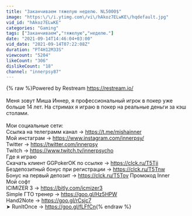 ```yaml
---
title: "Заканчиваем тяжелую неделю. NL5000$"
image: "https:\/\/i.ytimg.com\/vi\/hAkoz7ELwKE\/hqdefault.jpg"
vid_id: "hAkoz7ELwKE"
categories: "Gaming"
tags: ["Заканчиваем","тяжелую","неделю."]
date: "2021-09-14T14:46:04+03:00"
vid_date: "2021-09-14T07:22:08Z"
duration: "PT4H12M33S"
viewcount: "5204"
likeCount: "306"
dislikeCount: "18"
channel: "innerpsy87"
---
```

{% raw %}Powered by Restream <a rel="nofollow" target="blank" href="https://restream.io/">https://restream.io/</a><br /><br />Меня зовут Миша Иннер, я профессиональный игрок в покер уже больше 14 лет. На стримах я играю в покер на реальные деньги за кэш столами.<br /><br />️Мои социальные сети:<br /> Ссылка на телеграмм канал → <a rel="nofollow" target="blank" href="https://t.me/mishainner">https://t.me/mishainner</a><br /> Мой инстаграм → <a rel="nofollow" target="blank" href="https://www.instagram.com/innerpsy/">https://www.instagram.com/innerpsy/</a><br /> Twitter → <a rel="nofollow" target="blank" href="https://twitter.com/innerpsy">https://twitter.com/innerpsy</a><br /> Twitch →  <a rel="nofollow" target="blank" href="https://www.twitch.tv/innerpsycho">https://www.twitch.tv/innerpsycho</a><br />Где я играю<br />Скачать клиент GGPokerOK по ссылке → <a rel="nofollow" target="blank" href="https://clck.ru/T5Tji">https://clck.ru/T5Tji</a> <br />Бездепозитный бонус при регистрации → <a rel="nofollow" target="blank" href="https://clck.ru/T5Tnw">https://clck.ru/T5Tnw</a> <br />Бонус на первый депозит → <a rel="nofollow" target="blank" href="https://clck.ru/T5Tov">https://clck.ru/T5Tov</a> Промокод Inner<br />Мой софт <br />️ICIMIZER 3 → <a rel="nofollow" target="blank" href="https://bitly.com/icmizer3">https://bitly.com/icmizer3</a><br />Simple ГТО тренер → <a rel="nofollow" target="blank" href="https://goo.gl/Hz5HPW">https://goo.gl/Hz5HPW</a><br /> Hand2Note → <a rel="nofollow" target="blank" href="https://goo.gl/rCsjc7">https://goo.gl/rCsjc7</a><br /> ➤ RunItOnce → <a rel="nofollow" target="blank" href="https://goo.gl/fLFfCn">https://goo.gl/fLFfCn</a>{% endraw %}
